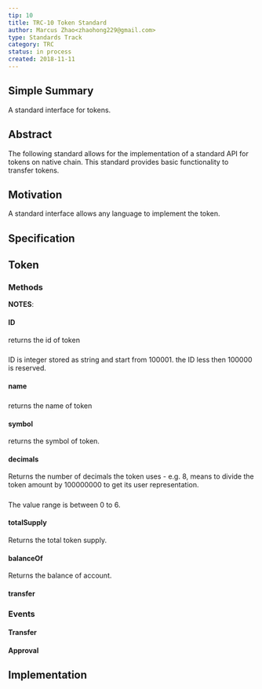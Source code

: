 ```yaml
---
tip: 10
title: TRC-10 Token Standard
author: Marcus Zhao<zhaohong229@gmail.com>
type: Standards Track
category: TRC
status: in process
created: 2018-11-11
---
```

## Simple Summary

A standard interface for tokens.


## Abstract

The following standard allows for the implementation of a standard API for tokens on native chain. This standard provides basic functionality to transfer tokens.

## Motivation
A standard interface allows any language to implement the token.
## Specification

## Token
### Methods

**NOTES**:

#### ID
returns the id of token
#####
ID is integer stored as string and start from 100001. 
the ID less then 100000 is reserved.
#### name
#####
returns the name of token

#### symbol
returns the symbol of token.
#### decimals
Returns the number of decimals the token uses - e.g. 8, means to divide the token amount by 100000000 to get its user representation.
#####
The value range is between 0 to 6.

#### totalSupply
Returns the total token supply.
#### balanceOf
Returns the balance of account.
#### transfer

### Events

#### Transfer

#### Approval

## Implementation
